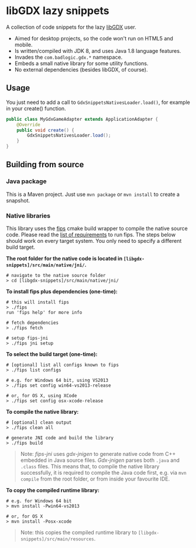 # libGDX lazy snippets

A collection of code snippets for the lazy [libGDX](https://github.com/libgdx/libgdx) user.

- Aimed for desktop projects, so the code won't run on HTML5 and mobile.
- Is written/compiled with JDK 8, and uses Java 1.8 language features.
- Invades the ```com.badlogic.gdx.*``` namespace.
- Embeds a small native library for some utility functions.
- No external dependencies (besides libGDX, of course).

## Usage

You just need to add a call to ```GdxSnippetsNativesLoader.load()```, for example in your create() function.

```java
public class MyGdxGameAdapter extends ApplicationAdapter {
    @Override
    public void create() {
        GdxSnippetsNativesLoader.load();
    }
}
```

## Building from source

### Java package

This is a Maven project. Just use ```mvn package``` or ```mvn install``` to create a snapshot.

### Native libraries

This library uses the [fips](http://floooh.github.io/fips/) cmake build wrapper to compile the native source code. Please read the [list of requirements](http://floooh.github.io/fips/getstarted.html) to run fips. The steps below should work on every target system. You only need to specify a different build target.

**The root folder for the native code is located in ```[libgdx-snippets]/src/main/native/jni/```.**

```
# navigate to the native source folder
> cd [libgdx-snippets]/src/main/native/jni/
```

**To install fips plus dependencies (one-time):**

```
# this will install fips
> ./fips
run 'fips help' for more info

# fetch dependencies
> ./fips fetch

# setup fips-jni
> ./fips jni setup
```

**To select the build target (one-time):**

```
# [optional] list all configs known to fips
> ./fips list configs

# e.g. for Windows 64 bit, using VS2013
> ./fips set config win64-vs2013-release

# or, for OS X, using XCode
> ./fips set config osx-xcode-release
```

**To compile the native library:**

```
# [optional] clean output
> ./fips clean all

# generate JNI code and build the library
> ./fips build
```

> Note: *fips-jni* uses *gdx-jnigen* to generate native code from C++ embedded in Java source files. *Gdx-jnigen* parses both ```.java``` and ```.class``` files. This means that, to compile the native library successfully, it is required to compile the Java code first, e.g. via ```mvn compile``` from the root folder, or from inside your favourite IDE.

**To copy the compiled runtime library:**

```
# e.g. for Windows 64 bit
> mvn install -Pwin64-vs2013

# or, for OS X
> mvn install -Posx-xcode
```

> Note: this copies the compiled runtime library to ```[libgdx-snippets]/src/main/resources```.